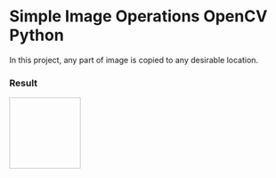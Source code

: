 <h1>
Simple Image Operations OpenCV Python
</h1>
<p>
  In this project, any part of image is copied to any desirable location.
</p>
<h3>Result</h3>
<img scr="imgsol.PNG"style="width:128px;height:128px;">
